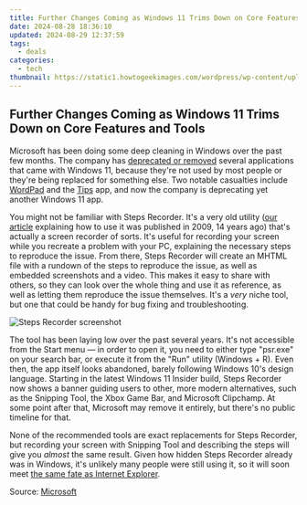 ```yaml
---
title: Further Changes Coming as Windows 11 Trims Down on Core Features and Tools
date: 2024-08-28 18:36:10
updated: 2024-08-29 12:37:59
tags:
  - deals
categories:
  - tech
thumbnail: https://static1.howtogeekimages.com/wordpress/wp-content/uploads/2023/08/windows-11-2.jpg
---
```


## Further Changes Coming as Windows 11 Trims Down on Core Features and Tools

Microsoft has been doing some deep cleaning in Windows over the past few months. The company has [deprecated or removed](https://iphone-unlock.techidaily.com/how-to-bypass-the-required-apple-store-verification-for-iphone-x-drfone-by-drfone-ios/) several applications that came with Windows 11, because they're not used by most people or they're being replaced for something else. Two notable casualties include [WordPad](https://digital-screen-recording.techidaily.com/new-2024-approved-maximizing-recording-4-strategies-for-facebook-live/) and the [Tips](https://common-error.techidaily.com/how-to-troubleshoot-and-fix-aoc-monitor-issues-compatible-with-windows-11/) app, and now the company is deprecating yet another Windows 11 app.

 You might not be familiar with Steps Recorder. It's a very old utility ([our article](https://howto.techidaily.com/fix-cant-take-screenshot-due-to-security-policy-on-honor-100-pro-drfone-by-drfone-fix-android-problems-fix-android-problems/) explaining how to use it was published in 2009, 14 years ago) that's actually a screen recorder of sorts. It's useful for recording your screen while you recreate a problem with your PC, explaining the necessary steps to reproduce the issue. From there, Steps Recorder will create an MHTML file with a rundown of the steps to reproduce the issue, as well as embedded screenshots and a video. This makes it easy to share with others, so they can look over the whole thing and use it as reference, as well as letting them reproduce the issue themselves. It's a _very_ niche tool, but one that could be handy for bug fixing and troubleshooting.

![Steps Recorder screenshot](https://static1.howtogeekimages.com/wordpress/wp-content/uploads/2023/11/clipboard-nov-15-2023-at-5-00-pm.png) 

 The tool has been laying low over the past several years. It's not accessible from the Start menu — in order to open it, you need to either type "psr.exe" on your search bar, or execute it from the "Run" utility (Windows + R). Even then, the app itself looks abandoned, barely following Windows 10's design language. Starting in the latest Windows 11 Insider build, Steps Recorder now shows a banner guiding users to other, more modern alternatives, such as the Snipping Tool, the Xbox Game Bar, and Microsoft Clipchamp. At some point after that, Microsoft may remove it entirely, but there's no public timeline for that.

 None of the recommended tools are exact replacements for Steps Recorder, but recording your screen with Snipping Tool and describing the steps will give you _almost_ the same result. Given how hidden Steps Recorder already was in Windows, it's unlikely many people were still using it, so it will soon meet [the same fate as Internet Explorer](https://extra-approaches.techidaily.com/updated-snap-fast-moments-iphone-methods-for-blur-effects/).

 Source: [Microsoft](https://blogs.windows.com/windows-insider/2023/11/15/announcing-windows-11-insider-preview-build-23590-dev-channel/)

<ins class="adsbygoogle"
     style="display:block"
     data-ad-format="autorelaxed"
     data-ad-client="ca-pub-7571918770474297"
     data-ad-slot="1223367746"></ins>



<ins class="adsbygoogle"
     style="display:block"
     data-ad-client="ca-pub-7571918770474297"
     data-ad-slot="8358498916"
     data-ad-format="auto"
     data-full-width-responsive="true"></ins>

